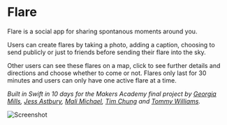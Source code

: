 Flare
=================

Flare is a social app for sharing spontanous moments around you.

Users can create flares by taking a photo, adding a caption, choosing to send publicly or just to friends before sending their flare into the sky.

Other users can see these flares on a map, click to see further details and directions and choose whether to come or not. Flares only last for 30 minutes and users can only have one active flare at a time.

*Built in Swift in 10 days for the Makers Academy final project by [Georgia Mills](https://github.com/grmillsy1), [Jess Astbury](https://github.com/JAstbury), [Mali Michael](https://github.com/malimichael), [Tim Chung](https://github.com/tchungnz) and [Tommy Williams](https://github.com/twilliams1988).*

![Screenshot](http://i.imgur.com/tcj3HCv.jpg)
